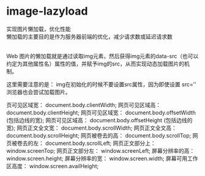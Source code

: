 # image-lazyload
实现图片懒加载，优化性能
</br>
懒加载的主要目的是作为服务器前端的优化，减少请求数或延迟请求数

</br>
Web 图片的懒加载就是通过读取img元素，然后获得img元素的data-src（也可以约定为其他属性名）属性的值，并赋予img的src，从而实现动态加载图片的机制。

这里需要注意的是： img在初始化的时候不要设置src属性，因为即使设置 src=’’ 浏览器也会尝试加载图片。

  页可见区域宽： document.body.clientWidth;
	网页可见区域高： document.body.clientHeight;
	网页可见区域宽： document.body.offsetWidth (包括边线的宽);
	网页可见区域高： document.body.offsetHeight (包括边线的宽);
	网页正文全文宽： document.body.scrollWidth;
	网页正文全文高： document.body.scrollHeight;
	网页被卷去的高： document.body.scrollTop;
	网页被卷去的左： document.body.scrollLeft;
	网页正文部分上： window.screenTop;
	网页正文部分左： window.screenLeft;
	屏幕分辨率的高： window.screen.height;
	屏幕分辨率的宽： window.screen.width;
	屏幕可用工作区高度： window.screen.availHeight;
